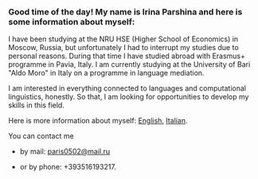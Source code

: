### Good time of the day! My name is Irina Parshina and here is some information about myself:

I have been studying at the NRU HSE (Higher School of Economics) in Moscow, Russia, but unfortunately I had to interrupt my studies due to personal reasons. During that time I have studied abroad with Erasmus+ programme in Pavia, Italy. I am currently studying at the University of Bari "Aldo Moro" in Italy on a programme in language mediation.

I am interested in everything connected to languages and computational linguistics, honestly. So that, I am looking for opportunities to develop my skills in this field.

Here is more information about myself: [English](/cv_eng.md), [Italian](/cv_it.md).

You can contact me

* by mail: paris0502@mail.ru

* or by phone: +393516193217.
